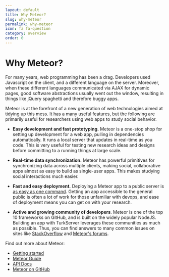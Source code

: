 ```yaml
---
layout: default
title: Why Meteor?
slug: why-meteor
permalink: why-meteor
icon: fa fa-question   
category: overview
order: 0
---
```


# Why Meteor?

For many years, web programming has been a drag. Developers used Javascript on
the client, and a different language on the server. Moreover, when these
different languages communicated via AJAX for dynamic pages, good software 
abstractions usually went out the window, resulting in things like jQuery 
spaghetti and therefore buggy apps.

Meteor is at the forefront of a new generation of web technologies aimed at 
tidying up this mess. It has a many useful features, but the following are 
primarily useful for researchers using web apps to study social behavior.
    
- **Easy development and fast prototyping.** Meteor is a one-stop shop for 
setting up development for a web app, pulling in dependencies automatically. 
It runs a local server that updates in real-time as you code. This is very 
useful for testing new research ideas and designs before committing to a 
running things at large scale.      
  
- **Real-time data synchronization.** Meteor has powerful primitives for 
synchronizing data across multiple clients, making social, collaborative apps
 almost as easy to build as single-user apps. This makes studying social 
 interactions much easier.     

- **Fast and easy deployment.** Deploying a Meteor app to a public server is 
[as easy as one command][deploy]. Getting an app accessible to the general 
public is often a lot of work for those unfamiliar with devops, and ease of 
deployment means you can get on with your research. 
   
[deploy]: http://guide.meteor.com/deployment.html#galaxy   

- **Active and growing community of developers**. Meteor is one of the top 10
 frameworks on GitHub, and is built on the widely popular NodeJS. Building an
  app with TurkServer leverages these communities as much as possible. 
  Thus, you can find answers to many common issues on sites like 
  [StackOverflow][so] and [Meteor's forums][forums].
     
[so]: http://stackoverflow.com/
[forums]: https://forums.meteor.com/ 

Find out more about Meteor:

- [Getting started](http://guide.meteor.com/#quickstart)
- [Meteor Guide](http://guide.meteor.com/)
- [API Docs](https://docs.meteor.com/) 
- [Meteor on GitHub](https://github.com/meteor/meteor)
